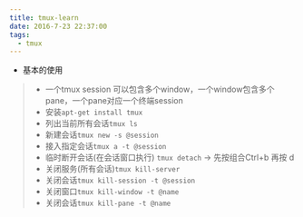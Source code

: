 ```yaml
---
title: tmux-learn
date: 2016-7-23 22:37:00
tags: 
  - tmux
---
```

- 基本的使用
> - 一个tmux session 可以包含多个window，一个window包含多个pane，一个pane对应一个终端session 
> - 安装`apt-get install tmux` 
> - 列出当前所有会话`tmux ls` 
> - 新建会话`tmux new -s @session` 
> - 接入指定会话`tmux a -t @session` 
> - 临时断开会话(在会话窗口执行) `tmux detach`  -> 先按组合Ctrl+b 再按 d 
> - 关闭服务(所有会话)`tmux kill-server`  
> - 关闭会话`tmux kill-session -t @session` 
> - 关闭窗口`tmux kill-window -t @name` 
> - 关闭会话`tmux kill-pane -t @name` 